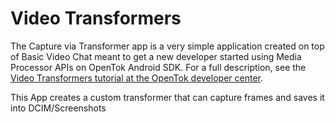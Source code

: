 Video Transformers
======================

The Capture via Transformer app is a very simple application created on top of Basic Video Chat meant to get a new developer
started using Media Processor APIs on OpenTok Android SDK. For a full description, see the [Video Transformers tutorial at the
OpenTok developer center](https://tokbox.com/developer/guides/vonage-media-processor/android).

This App creates a custom transformer that can capture frames and saves it into DCIM/Screenshots
